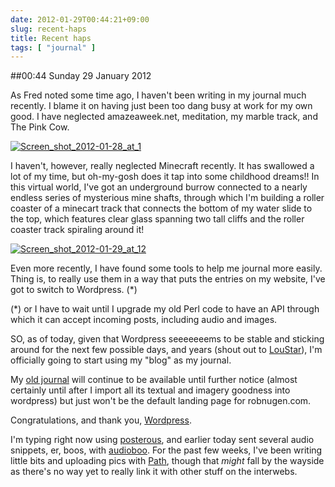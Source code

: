 ```yaml
---
date: 2012-01-29T00:44:21+09:00
slug: recent-haps
title: Recent haps
tags: [ "journal" ]
---
```


##00:44 Sunday 29 January 2012

As Fred noted some time ago, I haven't been writing in my journal much recently.  I blame it on having just been too dang busy at work for my own good.  I have neglected amazeaweek.net, meditation, my marble track, and The Pink Cow.

[![Screen_shot_2012-01-28_at_1](https://getfile7.posterous.com/getfile/files.posterous.com/temp-2012-01-28/DxnBsbGvexzHfAtFJqruGfdyutcfwsrpCcrzslkbmaiwdEgqylhFvsBgiybA/Screen_shot_2012-01-28_at_1.10.24_AM.png.scaled500.png)](https://getfile5.posterous.com/getfile/files.posterous.com/temp-2012-01-28/DxnBsbGvexzHfAtFJqruGfdyutcfwsrpCcrzslkbmaiwdEgqylhFvsBgiybA/Screen_shot_2012-01-28_at_1.10.24_AM.png.scaled1000.png)

I haven't, however, really neglected Minecraft recently.  It has swallowed a lot of my time, but oh-my-gosh does it tap into some childhood dreams!!  In this virtual world, I've got an underground burrow connected to a nearly endless series of mysterious mine shafts, through which I'm building a roller coaster of a minecart track that connects the bottom of my water slide to the top, which features clear glass spanning two tall cliffs and the roller coaster track spiraling around it!  


[![Screen_shot_2012-01-29_at_12](https://getfile5.posterous.com/getfile/files.posterous.com/temp-2012-01-28/CfrxfwmCvmndkgDdAalzJhvyJsJzjbrAzJwuJbbDHHcwellbfmiiIFrriJja/Screen_shot_2012-01-29_at_12.20.10_AM.png.scaled500.png)](https://getfile3.posterous.com/getfile/files.posterous.com/temp-2012-01-28/CfrxfwmCvmndkgDdAalzJhvyJsJzjbrAzJwuJbbDHHcwellbfmiiIFrriJja/Screen_shot_2012-01-29_at_12.20.10_AM.png.scaled1000.png)

 

Even more recently, I have found some tools to help me journal more easily.  Thing is, to really use them in a way that puts the entries on my website, I've got to switch to Wordpress. (*)

 

(*) or I have to wait until I upgrade my old Perl code to have an API through which it can accept incoming posts, including audio and images.

 

SO, as of today, given that Wordpress seeeeeeems to be stable and sticking around for the next few possible days, and years (shout out to [LouStar](https://www.reverbnation.com/artist/song_details/6926112)), I'm officially going to start using my "blog" as my journal.

 

My [old journal](https://robnugen.com/cgi-bin/journal.pl) will continue to be available until further notice (almost certainly until after I import all its textual and imagery goodness into wordpress) but just won't be the default landing page for robnugen.com.

 

Congratulations, and thank you, [Word](https://wordpress.org/)[press](https://wordpress.com/).

 

I'm typing right now using [posterous](https://posterous.com/), and earlier today sent several audio snippets, er, boos, with [audioboo](https://audioboo.fm).  For the past few weeks, I've been writing little bits and uploading pics with [Path](https://path.com/), though that *might* fall by the wayside as there's no way yet to really link it with other stuff on the interwebs.

 
